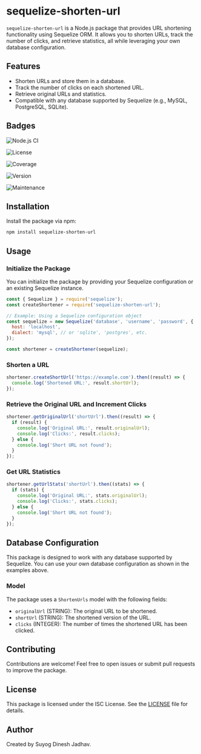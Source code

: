 # sequelize-shorten-url

`sequelize-shorten-url` is a Node.js package that provides URL shortening functionality using Sequelize ORM. It allows you to shorten URLs, track the number of clicks, and retrieve statistics, all while leveraging your own database configuration.

## Features

- Shorten URLs and store them in a database.
- Track the number of clicks on each shortened URL.
- Retrieve original URLs and statistics.
- Compatible with any database supported by Sequelize (e.g., MySQL, PostgreSQL, SQLite).

## Badges

![Node.js CI](https://github.com/jsuyog2/sequelize-shorten-url/actions/workflows/node.js.yml/badge.svg)

![License](https://img.shields.io/badge/license-MIT-blue.svg)

![Coverage](https://img.shields.io/codecov/c/github/jsuyog2/sequelize-shorten-url)

![Version](https://img.shields.io/github/package-json/v/jsuyog2/sequelize-shorten-url.svg)

![Maintenance](https://img.shields.io/maintenance/yes/2024.svg)

## Installation

Install the package via npm:

```bash
npm install sequelize-shorten-url
```

## Usage

### Initialize the Package

You can initialize the package by providing your Sequelize configuration or an existing Sequelize instance.

```javascript
const { Sequelize } = require('sequelize');
const createShortener = require('sequelize-shorten-url');

// Example: Using a Sequelize configuration object
const sequelize = new Sequelize('database', 'username', 'password', {
  host: 'localhost',
  dialect: 'mysql', // or 'sqlite', 'postgres', etc.
});

const shortener = createShortener(sequelize);
```

### Shorten a URL

```javascript
shortener.createShortUrl('https://example.com').then((result) => {
  console.log('Shortened URL:', result.shortUrl);
});
```

### Retrieve the Original URL and Increment Clicks

```javascript
shortener.getOriginalUrl('shortUrl').then((result) => {
  if (result) {
    console.log('Original URL:', result.originalUrl);
    console.log('Clicks:', result.clicks);
  } else {
    console.log('Short URL not found');
  }
});
```

### Get URL Statistics

```javascript
shortener.getUrlStats('shortUrl').then((stats) => {
  if (stats) {
    console.log('Original URL:', stats.originalUrl);
    console.log('Clicks:', stats.clicks);
  } else {
    console.log('Short URL not found');
  }
});
```

## Database Configuration

This package is designed to work with any database supported by Sequelize. You can use your own database configuration as shown in the examples above.

### Model

The package uses a `ShortenUrls` model with the following fields:

- `originalUrl` (STRING): The original URL to be shortened.
- `shortUrl` (STRING): The shortened version of the URL.
- `clicks` (INTEGER): The number of times the shortened URL has been clicked.

## Contributing

Contributions are welcome! Feel free to open issues or submit pull requests to improve the package.

## License

This package is licensed under the ISC License. See the [LICENSE](LICENSE) file for details.

## Author

Created by Suyog Dinesh Jadhav.